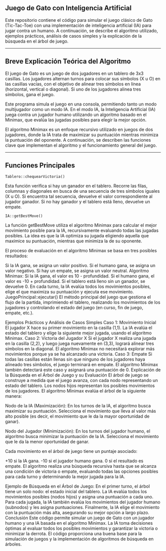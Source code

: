 ## Juego de Gato con Inteligencia Artificial
Este repositorio contiene el código para simular el juego clásico de Gato (Tic-Tac-Toe) con una implementación de inteligencia artificial (IA) para jugar contra un humano. A continuación, se describe el algoritmo utilizado, ejemplos prácticos, análisis de casos simples y la explicación de la búsqueda en el árbol de juego.

---
## Breve Explicación Teórica del Algoritmo
El juego de Gato es un juego de dos jugadores en un tablero de 3x3 casillas. Los jugadores alternan turnos para colocar sus símbolos (X u O) en las casillas vacías, con el objetivo de alinear tres símbolos en línea (horizontal, vertical o diagonal). Si uno de los jugadores alinea tres símbolos, gana el juego.

Este programa simula el juego en una consola, permitiendo tanto un modo multijugador como un modo IA. En el modo IA, la Inteligencia Artificial (IA) juega contra un jugador humano utilizando un algoritmo basado en el Minimax, que evalúa las jugadas posibles para elegir la mejor opción.

El algoritmo Minimax es un enfoque recursivo utilizado en juegos de dos jugadores, donde la IA trata de maximizar su puntuación mientras minimiza la puntuación del oponente. A continuación, se describen las funciones clave que implementan el algoritmo y el funcionamiento general del juego.

---
## Funciones Principales
    Tablero::chequearVictoria()
Esta función verifica si hay un ganador en el tablero. Recorre las filas, columnas y diagonales en busca de una secuencia de tres símbolos iguales (X u O). Si encuentra tal secuencia, devuelve el valor correspondiente al jugador ganador. Si no hay ganador y el tablero está lleno, devuelve un empate.

    IA::getBestMove()
La función getBestMove utiliza el algoritmo Minimax para calcular el mejor movimiento posible para la IA, recursivamente evaluando todas las jugadas posibles. La idea es que la IA optimiza su jugada eligiendo aquella que maximice su puntuación, mientras que minimiza la de su oponente.

El proceso de evaluación en el algoritmo Minimax se basa en tres posibles resultados:

Si la IA gana, se asigna un valor positivo.
Si el humano gana, se asigna un valor negativo.
Si hay un empate, se asigna un valor neutral.
Algoritmo Minimax:
Si la IA gana, el valor es 10 - profundidad.
Si el humano gana, el valor es -10 + profundidad.
Si el tablero está lleno sin un ganador, se devuelve 0.
En cada turno, la IA evalúa todos los movimientos posibles, elige el que maximiza su puntuación y ejecuta ese movimiento.
JuegoPrincipal::ejecutar()
El método principal del juego que gestiona el flujo de la partida, imprimiendo el tablero, realizando los movimientos de los jugadores y controlando el estado del juego (en curso, fin de juego, empate, etc.).

Ejemplos Prácticos y Análisis de Casos Simples
Caso 1: Movimiento Inicial
El jugador X hace su primer movimiento en la casilla (1,1).
La IA evalúa el estado del tablero y elige la siguiente mejor jugada, usando el algoritmo Minimax.
Caso 2: Victoria del Jugador X
Si el jugador X realiza una jugada en la casilla (2,2), y luego juega nuevamente en (3,3), logrará alinear tres símbolos en la diagonal.
El algoritmo Minimax no necesitará explorar más movimientos porque ya se ha alcanzado una victoria.
Caso 3: Empate
Si todas las casillas están llenas sin que ninguno de los jugadores haya alineado tres símbolos, el juego terminará en empate.
El algoritmo Minimax también detectará este caso y asignará una puntuación de 0.
Explicación de la Búsqueda en el Árbol de Juego y su Evaluación
El árbol de juego se construye a medida que el juego avanza, con cada nodo representando un estado del tablero. Los nodos hijos representan los posibles movimientos de los jugadores. El algoritmo Minimax evalúa el árbol de la siguiente manera:

Nodo de la IA (Maximización): En los turnos de la IA, el algoritmo busca maximizar su puntuación. Selecciona el movimiento que lleva al valor más alto posible (es decir, el movimiento que le da la mayor oportunidad de ganar).

Nodo del Jugador (Minimización): En los turnos del jugador humano, el algoritmo busca minimizar la puntuación de la IA. Selecciona el movimiento que le da la menor oportunidad de ganar.

Cada movimiento en el árbol de juego tiene un puntaje asociado:

+10 si la IA gana.
-10 si el jugador humano gana.
0 si el resultado es empate.
El algoritmo realiza una búsqueda recursiva hasta que se alcanza una condición de victoria o empate, evaluando todas las opciones posibles para cada turno y determinando la mejor jugada para la IA.

Ejemplo de Búsqueda en el Árbol de Juego:
En el primer turno, el árbol tiene un solo nodo: el estado inicial del tablero.
La IA evalúa todos los movimientos posibles (nodos hijos) y asigna una puntuación a cada uno.
Para cada jugada, la IA también evalúa los movimientos del jugador humano (subnodos) y les asigna puntuaciones.
Finalmente, la IA elige el movimiento con la puntuación más alta, asegurando su mejor opción a largo plazo.
Conclusión
Este código permite simular un juego de Gato con un jugador humano y una IA basada en el algoritmo Minimax. La IA toma decisiones óptimas al evaluar todos los posibles movimientos y garantizar la victoria o minimizar la derrota. El código proporciona una buena base para la simulación de juegos y la implementación de algoritmos de búsqueda en árboles.